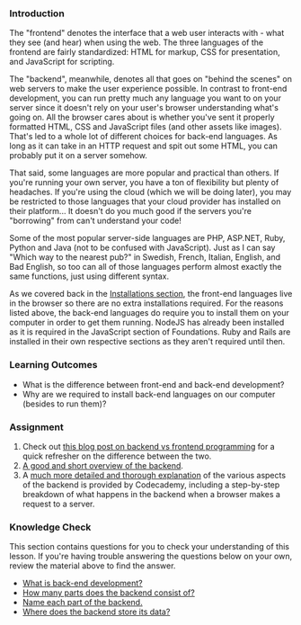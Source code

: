 ### Introduction

The "frontend" denotes the interface that a web user interacts with - what they see (and hear) when using the web. The three languages of the frontend are fairly standardized: HTML for markup, CSS for presentation, and JavaScript for scripting. 

The "backend", meanwhile, denotes all that goes on "behind the scenes" on web servers to make the user experience possible. In contrast to front-end development, you can run pretty much any language you want to on your server since it doesn't rely on your user's browser understanding what's going on.  All the browser cares about is whether you've sent it properly formatted HTML, CSS and JavaScript files (and other assets like images).  That's led to a whole lot of different choices for back-end languages.  As long as it can take in an HTTP request and spit out some HTML, you can probably put it on a server somehow.

That said, some languages are more popular and practical than others.  If you're running your own server, you have a ton of flexibility but plenty of headaches.  If you're using the cloud (which we will be doing later), you may be restricted to those languages that your cloud provider has installed on their platform... It doesn't do you much good if the servers you're "borrowing" from can't understand your code!

Some of the most popular server-side languages are PHP, ASP.NET, Ruby, Python and Java (not to be confused with JavaScript). Just as I can say "Which way to the nearest pub?" in Swedish, French, Italian, English, and Bad English, so too can all of those languages perform almost exactly the same functions, just using different syntax.

As we covered back in the [Installations section](https://www.theodinproject.com/paths/foundations/courses/foundations/lessons/installation-overview), the front-end languages live in the browser so there are no extra installations required.  For the reasons listed above, the back-end languages do require you to install them on your computer in order to get them running. NodeJS has already been installed as it is required in the JavaScript section of Foundations. Ruby and Rails are installed in their own respective sections as they aren't required until then.

### Learning Outcomes

* What is the difference between front-end and back-end development?
* Why are we required to install back-end languages on our computer (besides to run them)?

### Assignment

<div class="lesson-content__panel" markdown="1">

  1. Check out [this blog post on backend vs frontend programming](http://blog.teamtreehouse.com/i-dont-speak-your-language-frontend-vs-backend) for a quick refresher on the difference between the two.
  2. [A good and short overview of the backend](https://techterms.com/definition/backend).
  3. A [much more detailed and thorough explanation](https://www.codecademy.com/articles/back-end-architecture) of the various aspects of the backend is provided by Codecademy, including a step-by-step breakdown of what happens in the backend when a browser makes a request to a server.  

</div>

### Knowledge Check
This section contains questions for you to check your understanding of this lesson. If you're having trouble answering the questions below on your own, review the material above to find the answer.

* <a class="knowledge-check-link" href="https://techterms.com/definition/backend">What is back-end development?</a>
* <a class="knowledge-check-link" href="https://www.codecademy.com/articles/back-end-architecture/">How many parts does the backend consist of?</a>
* <a class="knowledge-check-link" href="https://www.codecademy.com/articles/back-end-architecture">Name each part of the backend.</a>
* <a class="knowledge-check-link" href="https://www.codecademy.com/articles/back-end-architecture">Where does the backend store its data?</a>
